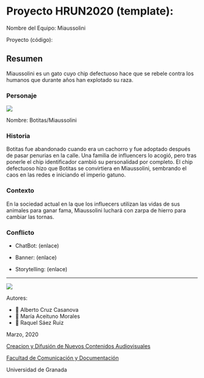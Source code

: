 

# Proyecto HRUN2020 (template): 

Nombre del Equipo: Miaussolini

Proyecto (código): 


## Resumen
Miaussolini es un gato cuyo chip defectuoso hace que se rebele contra los humanos que durante años han explotado su raza.

### Personaje

![](https://github.com/mgea/storytelling/blob/master/img-nobody.png)

Nombre: Botitas/Miaussolini


### Historia
Botitas fue abandonado cuando era un cachorro y fue adoptado después de pasar penurias en la calle. Una familia de influencers lo acogió, pero tras ponerle el chip identificador cambió su personalidad por completo. El chip defectuoso hizo que Botitas se convirtiera en Miaussolini, sembrando el caos en las redes e iniciando el imperio gatuno.


### Contexto
En la sociedad actual en la que los influecers utilizan las vidas de sus animales para ganar fama, Miaussolini luchará con zarpa de hierro para cambiar las tornas.

### Conflicto 


- ChatBot: (enlace) 

- Banner:  (enlace) 

- Storytelling: (enlace) 

------
![](https://upload.wikimedia.org/wikipedia/commons/thumb/6/62/CC-BY-SA-Andere_Wikis_%28v%29.svg/200px-CC-BY-SA-Andere_Wikis_%28v%29.svg.png)


Autores:  
<!---
Incluir lista de personas del grupo 
Se puede añadir enlace a página personal de github o lo que se quiera...(optativo)
-->

- :man: Alberto Cruz Casanova
- :woman: María Aceituno Morales
- :woman: Raquel Sáez Ruiz 

<!---
Lista completa de emojis de markDown - https://gist.github.com/rxaviers/7360908) 
-->



Marzo, 2020

[Creacion y Difusión de Nuevos Contenidos Audiovisuales](http://utopolis.ugr.es/medialab)

[Facultad de Comunicación y Documentación](http://fcd.ugr.es)

Universidad de Granada
